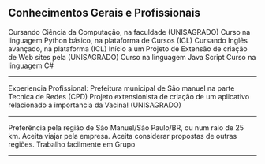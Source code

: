 Conhecimentos Gerais e Profissionais 
-------------------------------------------------------------------------------------------------------------------------------------------------------------------------

Cursando Ciência da Computação, na faculdade (UNISAGRADO)
Curso na linguagem Python básico, na plataforma de Cursos (ICL)
Cursando Inglês avançado, na plataforma (ICL)
Início a um Projeto de Extensão de criação de Web sites pela (UNISAGRADO)
Curso na linguagem Java Script
Curso na linguagem C#

-------------------------------------------------------------------------------------------------------------------------------------------------------------------------

Experiencia Profissional: 
Prefeitura municipal de São manuel na parte Tecnica de Redes (CPD)
Projeto extensionista de criação de um aplicativo relacionado a importancia da Vacina! (UNISAGRADO)

-------------------------------------------------------------------------------------------------------------------------------------------------------------------------

Preferência pela região de São Manuel/São Paulo/BR, ou num raio de 25 km.
Aceita viajar pela empresa.
Aceita considerar propostas de outras regiões.
Trabalho facilmente em Grupo

-------------------------------------------------------------------------------------------------------------------------------------------------------------------------
